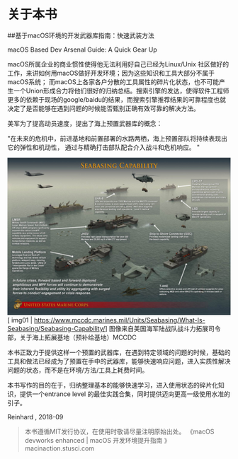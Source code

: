 

# 关于本书

##基于macOS环境的开发武器库指南：快速武装方法

macOS Based Dev Arsenal Guide: A Quick Gear Up 

macOS所属企业的商业惯性使得他无法利用好自己已经为Linux/Unix 社区做好的工作，来讲如何用macOS做好开发环境；因为这些知识和工具大部分不属于macOS系统；
而macOS上各家各户分散的工具属性的碎片化状态，也不可能产生一个Union形成合力将他们很好的归纳总结。搜索引擎的发达，使得软件工程师更多的依赖于现场的google/baidu的结果，而搜索引擎推荐结果的可靠程度也就决定了是否能够在遇到问题的时候能否甄别正确有效可靠的解决方法。

美军为了提高动员速度，提出了海上预置武器库的概念：

"在未来的危机中，前进基地和前置部署的水路两栖，海上预置部队将持续表现出它的弹性和机动性，
通过与精确打击部队配合介入战斗和危机响应。 "

![avatar](./01_Marine_Seabasing_Capability1.jpg)
[ img01 | https://www.mccdc.marines.mil/Units/Seabasing/What-Is-Seabasing/Seabasing-Capability/]
图像来自美国海军陆战队战斗力拓展司令部，关于海上拓展基地（预补给基地）MCCDC



本书正致力于提供这样一个预置的武器库，在遇到特定领域的问题的时候，基础的工具和做法已经成为了预置在手中的武器库，能够快速响应问题，进入实质性解决问题的状态，而不是在环境/方法/工具上耗费时间。

本书写作的目的在于，归纳整理基本的能够快速学习，进入使用状态的碎片化知识，提供一个entrance level 的最佳实践合集，同时提供迈向更高一级使用水准的引子。



Reinhard , 2018-09


> 本书遵循MIT发行协议，在使用时敬请尽量注明原始出处。
> 《macOS devworks enhanced  | macOS 开发环境提升指南 》macinaction.stusci.com
